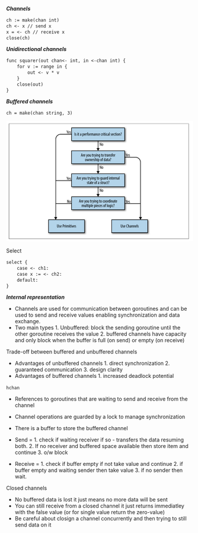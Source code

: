 ***Channels***
```
ch := make(chan int)
ch <- x // send x
x = <- ch // receive x
close(ch)
```

***Unidirectional channels***
```
func squarer(out chan<- int, in <-chan int) {
    for v := range in {
        out <- v * v
    }
    close(out)
}
```

***Buffered channels***
```
ch = make(chan string, 3)
```
![Primitives vs channels decision tree](channels_vs_primitives.png)

Select
```
select {
    case <- ch1: 
    case x := <- ch2:
    default:
}
```

***Internal representation***
* Channels are used for communication between goroutines and can be used to send and receive values enabling synchronization and data exchange.
* Two main types 1. Unbuffered: block the sending goroutine until the other goroutine receives the value 2. buffered channels have capacity and only block when the buffer is full (on send) or empty (on receive)

Trade-off between buffered and unbuffered channels
* Advantages of unbuffered channels 1. direct synchronization 2. guaranteed communication 3. design clarity
* Advantages of buffered channels 1. increased deadlock potential

`hchan`
* References to goroutines that are waiting to send and receive from the channel
* Channel operations are guarded by a lock to manage synchronization
* There is a buffer to store the buffered channel

* Send = 1. check if waiting receiver if so - transfers the data resuming both. 2. If no receiver and buffered space available then store item and continue 3. o/w block
* Receive = 1. check if buffer empty if not take value and continue 2. if buffer empty and waiting sender then take value 3. if no sender then wait.

Closed channels
* No buffered data is lost it just means no more data will be sent
* You can still receive from a closed channel it just returns immediatley with the false value (or for single value return the zero-value)
* Be careful about closign a channel concurrently and then trying to still send data on it